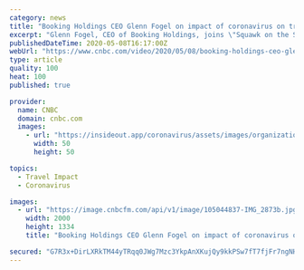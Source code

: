 ```yaml
---
category: news
title: "Booking Holdings CEO Glenn Fogel on impact of coronavirus on travel"
excerpt: "Glenn Fogel, CEO of Booking Holdings, joins \"Squawk on the Street\" to discuss the company's Q1 earnings results and how coronavirus has stalled travel plans globally."
publishedDateTime: 2020-05-08T16:17:00Z
webUrl: "https://www.cnbc.com/video/2020/05/08/booking-holdings-ceo-glenn-fogel-on-impact-of-coronavirus-on-travel.html"
type: article
quality: 100
heat: 100
published: true

provider:
  name: CNBC
  domain: cnbc.com
  images:
    - url: "https://insideout.app/coronavirus/assets/images/organizations/cnbc.com-50x50.jpg"
      width: 50
      height: 50

topics:
  - Travel Impact
  - Coronavirus

images:
  - url: "https://image.cnbcfm.com/api/v1/image/105044837-IMG_2873b.jpg?v=1541461218"
    width: 2000
    height: 1334
    title: "Booking Holdings CEO Glenn Fogel on impact of coronavirus on travel"

secured: "G7R3x+DirLXRkTM44yTRqq0JWg7Mzc3YkpAnXKujQy9kkPSw7fT7fjFr7ngNHFI0AQCjOGqDgZibUh4QYA4n6EQenPl1lt64lmipZeQI2MIzF/l7mXLbr+mrDdJO7t7YOlxX5tV8nvlHL0G4OeZt8hXLY5DSTPcbSEMb5cxi4p/8vrZtqZdUttEwa/nVR4tqk751q+XbzLL+3h2kgvFsr1ot0uOhyXhcLg4QffjS3SFjk2L15GWI4+FidtjHDpQLWQcYHndcfnr2cMtyXCaxCVUeVAD3f3UTWCUbnS4LCVm3wVnc7rXQq3xovrZVdRg0UrYh8XoZVczABK0bu0vamP6FrMB8Y94DsnrwD9onU1o001vJ8yFOrJaULuq0URk+o7coyaafw/5Ims+kXlBkw9O3DQGjL7STXFz7gW5KpBLjqYeu8icRUwBNlPRSpDO2ujaVWE4m4GNsR22dI7AecZ6QjZ/rO7/tt6jcwppbBUE=;GZig31zYr36xuCm0k9Q+Yw=="
---
```


